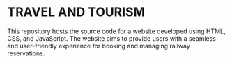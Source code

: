 # TRAVEL AND TOURISM
This repository hosts the source code for a website developed using HTML, CSS, and JavaScript. The website aims to provide users with a seamless and user-friendly experience for booking and managing railway reservations.
